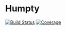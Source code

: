 # Humpty

[![Build Status](https://github.com/JuliaComputing/Humpty.jl/actions/workflows/CI.yml/badge.svg?branch=main)](https://github.com/JuliaComputing/Humpty.jl/actions/workflows/CI.yml?query=branch%3Amain)
[![Coverage](https://codecov.io/gh/JuliaComputing/Humpty.jl/branch/main/graph/badge.svg)](https://codecov.io/gh/JuliaComputing/Humpty.jl)
